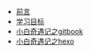 
* [前言](README.md)
* [学习目标](创新实践学习目标.md)
* [小白奇遇记之gitbook](小白奇遇记之github.md)
* [小白奇遇记之hexo](小白历险记之hexo.md)
